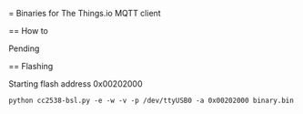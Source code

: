 = Binaries for The Things.io MQTT client

== How to

Pending

== Flashing

Starting flash address 0x00202000

`python cc2538-bsl.py -e -w -v -p /dev/ttyUSB0 -a 0x00202000 binary.bin`


